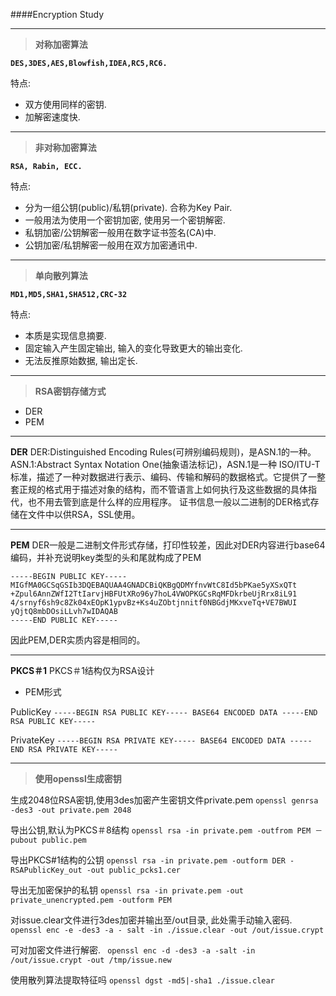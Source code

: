 
####Encryption Study

-----
> **对称加密算法**

**`DES,3DES,AES,Blowfish,IDEA,RC5,RC6.`**

特点:
 - 双方使用同样的密钥.
 - 加解密速度快.

-----
> **非对称加密算法**

**`RSA, Rabin, ECC.`**

特点:
 - 分为一组公钥(public)/私钥(private). 合称为Key Pair.
 - 一般用法为使用一个密钥加密, 使用另一个密钥解密.
 - 私钥加密/公钥解密一般用在数字证书签名(CA)中.
 - 公钥加密/私钥解密一般用在双方加密通讯中.

-----
> **单向散列算法**

**`MD1,MD5,SHA1,SHA512,CRC-32`**

特点:
 - 本质是实现信息摘要.
 - 固定输入产生固定输出, 输入的变化导致更大的输出变化.
 - 无法反推原始数据, 输出定长.


-----
> **RSA密钥存储方式**

 - DER
 - PEM

----- 
**DER** 
DER:Distinguished Encoding Rules(可辨别编码规则)，是ASN.1的一种。
 ASN.1:Abstract Syntax Notation One(抽象语法标记)，ASN.1是一种 ISO/ITU-T 标准，描述了一种对数据进行表示、编码、传输和解码的数据格式。它提供了一整套正规的格式用于描述对象的结构，而不管语言上如何执行及这些数据的具体指代，也不用去管到底是什么样的应用程序。
 证书信息一般以二进制的DER格式存储在文件中以供RSA，SSL使用。

-----
**PEM**
DER一般是二进制文件形式存储，打印性较差，因此对DER内容进行base64编码，并补充说明key类型的头和尾就构成了PEM

    -----BEGIN PUBLIC KEY-----
    MIGfMA0GCSqGSIb3DQEBAQUAA4GNADCBiQKBgQDMYfnvWtC8Id5bPKae5yXSxQTt
    +Zpul6AnnZWfI2TtIarvjHBFUtXRo96y7hoL4VWOPKGCsRqMFDkrbeUjRrx8iL91
    4/srnyf6sh9c8Zk04xEOpK1ypvBz+Ks4uZObtjnnitf0NBGdjMKxveTq+VE7BWUI
    yQjtQ8mbDOsiLLvh7wIDAQAB
    -----END PUBLIC KEY-----

因此PEM,DER实质内容是相同的。

-----
**PKCS＃1**
PKCS＃1结构仅为RSA设计

 - PEM形式

PublicKey
`
-----BEGIN RSA PUBLIC KEY-----
BASE64 ENCODED DATA
-----END RSA PUBLIC KEY-----
`

PrivateKey
`-----BEGIN RSA PRIVATE KEY-----
BASE64 ENCODED DATA
-----END RSA PRIVATE KEY-----`

-----
> **使用openssl生成密钥**

生成2048位RSA密钥,使用3des加密产生密钥文件private.pem
`openssl genrsa -des3 -out private.pem 2048`

导出公钥,默认为PKCS＃8结构
`openssl rsa -in private.pem -outfrom PEM －pubout public.pem`

导出PKCS#1结构的公钥
`openssl rsa -in private.pem -outform DER -RSAPublicKey_out -out public_pcks1.cer`

导出无加密保护的私钥
`openssl rsa -in private.pem -out private_unencrypted.pem -outform PEM`

对issue.clear文件进行3des加密并输出至/out目录, 此处需手动输入密码.
`openssl enc -e -des3 -a - salt -in ./issue.clear -out /out/issue.crypt`

可对加密文件进行解密.
` openssl enc -d -des3 -a -salt -in /out/issue.crypt -out /tmp/issue.new`

使用散列算法提取特征吗
`openssl dgst -md5|-sha1 ./issue.clear`